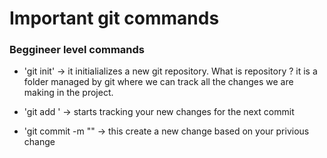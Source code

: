 # Important git commands

### Beggineer level commands

- 'git init' -> it initialializes a new git repository. What is repository ? it is a folder managed by git where we can track all the changes we are making in the project.

- 'git add <filename>' -> starts tracking your new changes for the next commit
- 'git commit -m "<message>" -> this create a new change based on your privious change